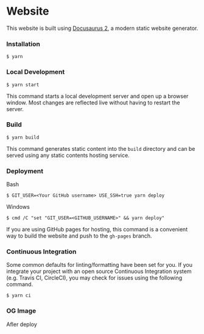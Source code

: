 # Website

This website is built using [Docusaurus 2](https://v2.docusaurus.io/), a modern static website generator.

### Installation

```
$ yarn
```

### Local Development

```
$ yarn start
```

This command starts a local development server and open up a browser window. Most changes are reflected live without having to restart the server.

### Build

```
$ yarn build
```

This command generates static content into the `build` directory and can be served using any static contents hosting service.

### Deployment
Bash
```
$ GIT_USER=<Your GitHub username> USE_SSH=true yarn deploy
```

Windows
```
$ cmd /C "set "GIT_USER=<GITHUB_USERNAME>" && yarn deploy"
```

If you are using GitHub pages for hosting, this command is a convenient way to build the website and push to the `gh-pages` branch.

### Continuous Integration

Some common defaults for linting/formatting have been set for you. If you integrate your project with an open source Continuous Integration system (e.g. Travis CI, CircleCI), you may check for issues using the following command.

```
$ yarn ci
```

### OG Image
Afler deploy
<meta property="og:image" content="https://fullstackserverless.github.io/img/fullstackserverless.png">
